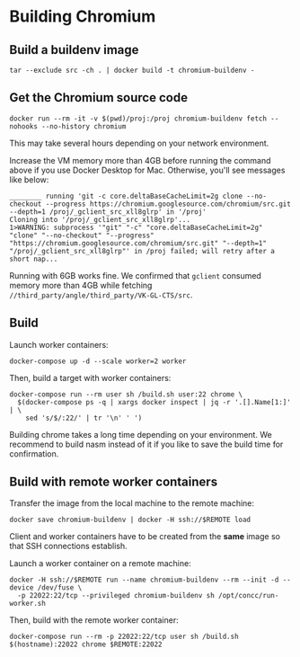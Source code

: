 # Building Chromium

## Build a buildenv image

```shell
tar --exclude src -ch . | docker build -t chromium-buildenv -
```

## Get the Chromium source code

```shell
docker run --rm -it -v $(pwd)/proj:/proj chromium-buildenv fetch --nohooks --no-history chromium
```

This may take several hours depending on your network environment.

Increase the VM memory more than 4GB before running the command above if you use Docker Desktop
for Mac.  Otherwise, you'll see messages like below:

```text
________ running 'git -c core.deltaBaseCacheLimit=2g clone --no-checkout --progress https://chromium.googlesource.com/chromium/src.git --depth=1 /proj/_gclient_src_xll8glrp' in '/proj'
Cloning into '/proj/_gclient_src_xll8glrp'...
1>WARNING: subprocess '"git" "-c" "core.deltaBaseCacheLimit=2g" "clone" "--no-checkout" "--progress" "https://chromium.googlesource.com/chromium/src.git" "--depth=1" "/proj/_gclient_src_xll8glrp"' in /proj failed; will retry after a short nap...
```

Running with 6GB works fine.  We confirmed that `gclient` consumed memory more than 4GB while
fetching `//third_party/angle/third_party/VK-GL-CTS/src`.

## Build

Launch worker containers:

```shell
docker-compose up -d --scale worker=2 worker
```

Then, build a target with worker containers:

```shell
docker-compose run --rm user sh /build.sh user:22 chrome \
  $(docker-compose ps -q | xargs docker inspect | jq -r '.[].Name[1:]' | \
    sed 's/$/:22/' | tr '\n' ' ')
```

Building chrome takes a long time depending on your environment.  We recommend to build nasm
instead of it if you like to save the build time for confirmation.

## Build with remote worker containers

Transfer the image from the local machine to the remote machine:

```shell
docker save chromium-buildenv | docker -H ssh://$REMOTE load
```

Client and worker containers have to be created from the **same** image so that SSH connections establish.

Launch a worker container on a remote machine:

```shell
docker -H ssh://$REMOTE run --name chromium-buildenv --rm --init -d --device /dev/fuse \
  -p 22022:22/tcp --privileged chromium-buildenv sh /opt/concc/run-worker.sh
```

Then, build with the remote worker container:

```shell
docker-compose run --rm -p 22022:22/tcp user sh /build.sh $(hostname):22022 chrome $REMOTE:22022
```
